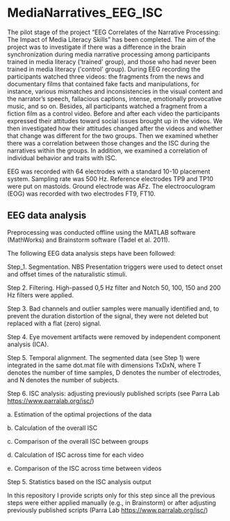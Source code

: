 # MediaNarratives_EEG_ISC

The pilot stage of the project “EEG Correlates of the Narrative Processing: The Impact of Media Literacy Skills” has been completed. The aim of the project was to investigate if there was a difference in the brain synchronization during media narrative processing among participants trained in media literacy (‘trained' group), and those who had never been trained in media literacy ('control' group). 
During EEG recording the participants watched three videos: the fragments from the news and documentary films that contained fake facts and manipulations, for instance, various mismatches and inconsistencies in the visual content and the narrator’s speech, fallacious captions, intense, emotionally provocative music, and so on. Besides, all participants watched a fragment from a fiction film as a control video. Before and after each video the participants expressed their attitudes toward social issues brought up in the videos. We then investigated how their attitudes changed after the videos and whether that change was different for the two groups. Then we examined whether there was a correlation between those changes and the ISC during the narratives within the groups. In addition, we examined a correlation of individual behavior and traits with ISC.

EEG was recorded with 64 electrodes with a standard 10-10 placement system. Sampling rate was 500 Hz. Reference electrodes TP9 and TP10 were put on mastoids. Ground electrode was AFz. The electrooculogram (EOG) was recorded with two electrodes FT9, FT10. 

## EEG data analysis

Preprocessing was conducted offline using the MATLAB software (MathWorks) and Brainstorm software (Tadel et al. 2011).

The following EEG data analysis steps have been followed:

Step_1. Segmentation. NBS Presentation triggers were used to detect onset and offset times of the naturalistic stimuli.

Step 2. Filtering. High-passed 0,5 Hz filter and Notch 50, 100, 150 and 200 Hz filters were applied. 

Step 3. Bad channels and outlier samples were manually identified and, to prevent the duration distortion of the signal, they were not deleted but replaced with a flat (zero) signal. 

Step 4. Eye movement artifacts were removed by independent component analysis (ICA).

Step 5. Temporal alignment. The segmented data (see Step 1) were integrated in the same dot.mat file with dimensions TxDxN, where T denotes the number of time samples, D denotes the number of electrodes, and N denotes the number of subjects. 

Step 6. ISC analysis: adjusting previously published scripts (see Parra Lab https://www.parralab.org/isc/)

a. Estimation of the optimal projections of the data

b. Calculation of the overall ISC 

c. Comparison of the overall ISC between groups

d. Calculation of ISC across time for each video

e. Comparison of the ISC across time between videos

Step 5. Statistics based on the ISC analysis output 

In this repository I provide scripts only for this step since all the previous steps were either applied manually (e.g., in Brainstorm) or after adjusting previously published scripts (Parra Lab https://www.parralab.org/isc/) 
